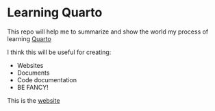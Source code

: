 # Learning Quarto

This repo will help me to summarize and show the world my process of learning [Quarto](https://quarto.org)

I think this will be useful for creating:

* Websites
* Documents 
* Code documentation 
* BE FANCY! 

This is the [website](https://angelofgdsantos.github.io/learn_quarto/)

